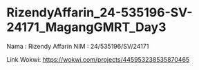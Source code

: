 # RizendyAffarin_24-535196-SV-24171_MagangGMRT_Day3

Nama : Rizendy Affarin
NIM : 24/535196/SV/24171

Link Wokwi: https://wokwi.com/projects/445953238535870465
